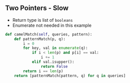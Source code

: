 

## Two Pointers - Slow
- Return type is list of `booleans`
- Enumerate not needed in this example
```python
def camelMatch(self, queries, pattern):
    def patternMatch(p, q):
        i = 0
        for key, val in enumerate(q):
            if i < len(p) and p[i] == val:
                i += 1
            elif val.isupper():
                return False
        return i == len(p)
    return [patternMatch(pattern, q) for q in queries]
```